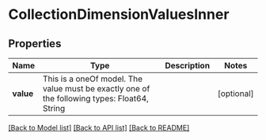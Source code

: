 # CollectionDimensionValuesInner



## Properties
Name | Type | Description | Notes
------------ | ------------- | ------------- | -------------
**value** | This is a oneOf model. The value must be exactly one of the following types: Float64, String |  | [optional] 




[[Back to Model list]](../README.md#models) [[Back to API list]](../README.md#api-endpoints) [[Back to README]](../README.md)


